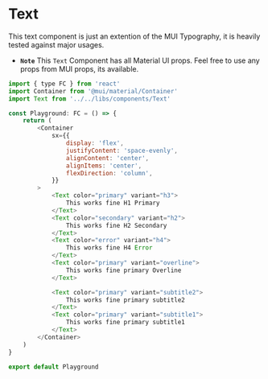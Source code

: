 # Text

This text component is just an extention of the MUI Typography, it is heavily tested against major usages.

-   **`Note`** This `Text` Component has all Material UI props. Feel free to use any props from MUI props, its available.

```js
import { type FC } from 'react'
import Container from '@mui/material/Container'
import Text from '../../libs/components/Text'

const Playground: FC = () => {
    return (
        <Container
            sx={{
                display: 'flex',
                justifyContent: 'space-evenly',
                alignContent: 'center',
                alignItems: 'center',
                flexDirection: 'column',
            }}
        >
            <Text color="primary" variant="h3">
                This works fine H1 Primary
            </Text>
            <Text color="secondary" variant="h2">
                This works fine H2 Secondary
            </Text>
            <Text color="error" variant="h4">
                This works fine H4 Error
            </Text>
            <Text color="primary" variant="overline">
                This works fine primary Overline
            </Text>

            <Text color="primary" variant="subtitle2">
                This works fine primary subtitle2
            </Text>
            <Text color="primary" variant="subtitle1">
                This works fine primary subtitle1
            </Text>
        </Container>
    )
}

export default Playground
```
